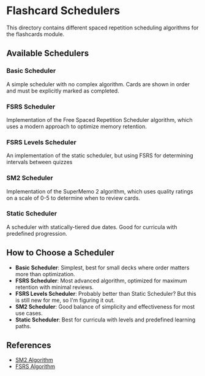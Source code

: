 # Flashcard Schedulers

This directory contains different spaced repetition scheduling algorithms for the flashcards module.

## Available Schedulers

### Basic Scheduler

A simple scheduler with no complex algorithm. Cards are shown in order and must be explicitly marked as completed.

### FSRS Scheduler

Implementation of the Free Spaced Repetition Scheduler algorithm, which uses a modern approach to optimize memory retention.

### FSRS Levels Scheduler

An implementation of the static scheduler, but using FSRS for determining intervals between quizzes

### SM2 Scheduler

Implementation of the SuperMemo 2 algorithm, which uses quality ratings on a scale of 0-5 to determine when to review cards.

### Static Scheduler

A scheduler with statically-tiered due dates. Good for curricula with predefined progression.

## How to Choose a Scheduler

- **Basic Scheduler**: Simplest, best for small decks where order matters more than optimization.
- **FSRS Scheduler**: Most advanced algorithm, optimized for maximum retention with minimal reviews.
- **FSRS Levels Scheduler**: Probably better than Static Scheduler? But this is still new for me, so I'm figuring it out.
- **SM2 Scheduler**: Good balance of simplicity and effectiveness for most use cases.
- **Static Scheduler**: Best for curricula with levels and predefined learning paths.

## References

- [SM2 Algorithm](https://super-memory.com/english/ol/sm2.htm)
- [FSRS Algorithm](https://github.com/open-spaced-repetition/free-spaced-repetition-scheduler)
